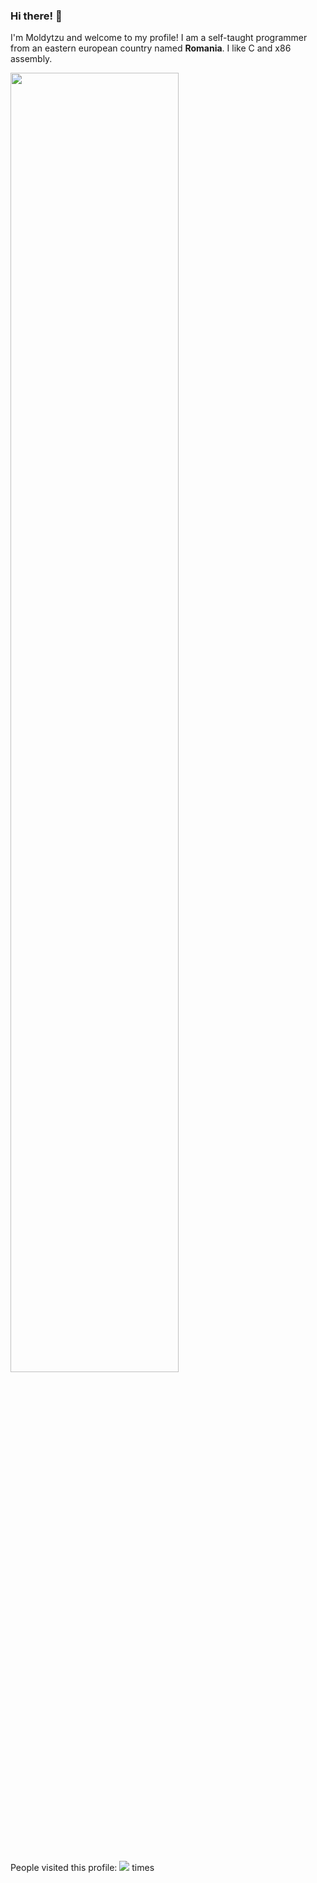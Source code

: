 ### Hi there! 👋
I'm Moldytzu and welcome to my profile! I am a self-taught programmer from an eastern european country named <b>Romania</b>. I like C and x86 assembly.
<p float="left">
  <img src="https://github-profile-summary-cards.vercel.app/api/cards/profile-details?username=Moldytzu&theme=monokai" width="73%">
</p>

People visited this profile: <img src="https://profile-counter.glitch.me/moldytzu/count.svg"> times
